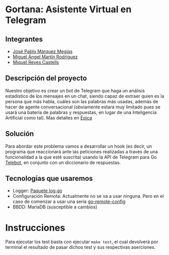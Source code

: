 # Gortana: Asistente Virtual en Telegram

## Integrantes
 - [José Pablo Márquez Megías](https://www.linkedin.com/in/jose-pablo-m%C3%A1rquez-meg%C3%ADas-3942241a3/)
 - [Miguel Ángel Martín Rodríguez](https://www.linkedin.com/in/miguel-%C3%A1ngel-mart%C3%ADn-rodr%C3%ADguez-2893571a3/)
 - [Miquel Reyes Castells](https://www.linkedin.com/in/miquel-reyes/)

## Descripción del proyecto
Nuestro objetivo es crear un bot de Telegram que haga un análisis estadístico de los mensajes en un chat, siendo capaz de extraer quien es la persona que más habla, cuáles son las palabras más usadas, además de hacer de agente conversacional (obviamente estará muy limitado pues se usará una batería de palabras y respuestas, en lugar de una Inteligencia Artificial como tal). Mas detalles en [Épica](https://github.com/Pibes-GRX/Gortana/blob/master/%C3%89pica.md)

## Solución
Para abordar este problema vamos a desarrollar un hook (es decir, un programa que reaccionará ante las peticiones realizadas a través de una funcionalidad a la que esté suscrita) usando la API de Telegram para Go [Telebot](https://github.com/tucnak/telebot), en conjunto con un diccionario de respuestas.

## Tecnologías que usaremos
- Logger: [Paquete log.go](https://golang.org/pkg/log/)
- Configuración Remota: Actualmente no se va a usar ninguna. Pero en el caso de comenzar a usar una sería [go-remote-config](https://github.com/zencoder/go-remote-config)
- BBDD: MariaDB (susceptible a cambios)

# Instrucciones
Para ejecutar los test basta con ejecutar `make test`, el cual devolverá por terminal el resultado de pasar dichos test y sus respectivas aserciones.
